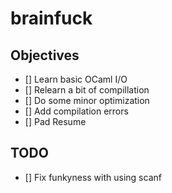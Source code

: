 # brainfuck

## Objectives
- [] Learn basic OCaml I/O
- [] Relearn a bit of compillation
- [] Do some minor optimization
- [] Add compilation errors
- [] Pad Resume

## TODO
- [] Fix funkyness with using scanf
